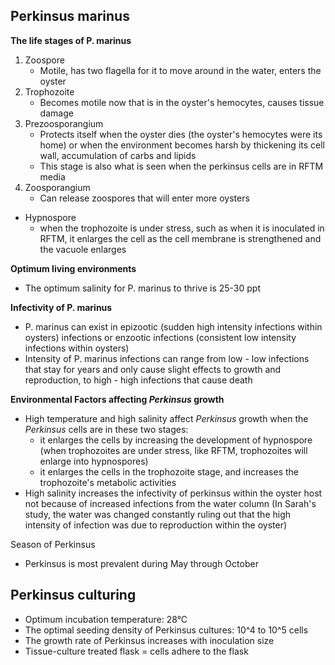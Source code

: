 ## Perkinsus marinus
**The life stages of P. marinus**
1. Zoospore
	- Motile, has two flagella for it to move around in the water, enters the oyster
2. Trophozoite
	- Becomes motile now that is in the oyster's hemocytes, causes tissue damage
3. Prezoosporangium
	- Protects itself when the oyster dies (the oyster's hemocytes were its home) or when the environment becomes harsh by thickening its cell wall, accumulation of carbs and lipids
	- This stage is also what is seen when the perkinsus cells are in RFTM media
4. Zoosporangium
	- Can release zoospores that will enter more oysters
- Hypnospore
	- when the trophozoite is under stress, such as when it is inoculated in RFTM, it enlarges the cell as the cell membrane is strengthened and the vacuole enlarges


**Optimum living environments** 
- The optimum salinity for P. marinus to thrive is 25-30 ppt

**Infectivity of P. marinus**
- P. marinus can exist in epizootic (sudden high intensity infections within oysters) infections or enzootic infections (consistent low intensity infections within oysters)
- Intensity of P. marinus infections can range from low - low infections that stay for years and only cause slight effects to growth and reproduction, to high - high infections that cause death

**Environmental Factors affecting *Perkinsus* growth**
- High temperature and high salinity affect *Perkinsus* growth when the *Perkinsus* cells are in these two stages:
	- it enlarges the cells by increasing the development of hypnospore (when trophozoites are under stress, like RFTM, trophozoites will enlarge into hypnospores)
	- it enlarges the cells in the trophozoite stage, and increases the trophozoite's metabolic activities
- High salinity increases the infectivity of perkinsus within the oyster host not because of increased infections from the water column (In Sarah's study, the water was changed constantly ruling out that the high intensity of infection was due to reproduction within the oyster)

Season of Perkinsus
- Perkinsus is most prevalent during May through October

## Perkinsus culturing 
- Optimum incubation temperature: 28°C
- The optimal seeding density of Perkinsus cultures: 10^4 to 10^5 cells
- The growth rate of Perkinsus increases with inoculation size 
- Tissue-culture treated flask = cells adhere to the flask 
